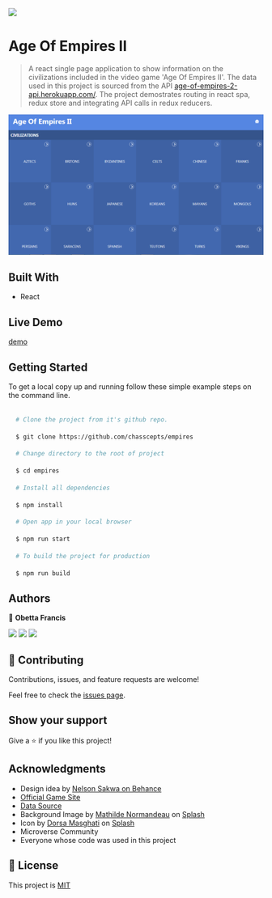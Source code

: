 ![](https://img.shields.io/badge/Microverse-blueviolet)

# Age Of Empires II

> A react single page application to show information on the civilizations included in the video game 'Age Of Empires II'. The data used in this project is sourced from the API [age-of-empires-2-api.herokuapp.com/](https://age-of-empires-2-api.herokuapp.com/docs/). The project demostrates routing in react spa, redux store and integrating API calls in redux reducers.

![screenshot](./app_screenshot.png)

## Built With

- React

## Live Demo

[demo](https://chass-empires.herokuapp.com/)

## Getting Started

To get a local copy up and running follow these simple example steps on the command line.

```bash

  # Clone the project from it's github repo.

  $ git clone https://github.com/chasscepts/empires

  # Change directory to the root of project

  $ cd empires

  # Install all dependencies

  $ npm install

  # Open app in your local browser

  $ npm run start

  # To build the project for production

  $ npm run build

```

## Authors

👤 **Obetta Francis**

[![](https://img.shields.io/badge/GitHub-100000?style=for-the-badge&logo=github&logoColor=white)](https://github.com/chasscepts) [![](https://img.shields.io/badge/Twitter-1DA1F2?style=for-the-badge&logo=twitter&logoColor=white)](https://twitter.com/chasscepts) [![](https://img.shields.io/badge/LinkedIn-0077B5?style=for-the-badge&logo=linkedin&logoColor=white)](https://www.linkedin.com/in/chasscepts/)

## 🤝 Contributing

Contributions, issues, and feature requests are welcome!

Feel free to check the [issues page](https://github.com/chasscepts/empires/issues).

## Show your support

Give a ⭐️ if you like this project!

## Acknowledgments
- Design idea by [Nelson Sakwa on Behance](https://www.behance.net/sakwadesignstudio)
- [Official Game Site](https://www.ageofempires.com/games/aoeiide/)
- [Data Source](https://age-of-empires-2-api.herokuapp.com/docs/)
- Background Image by [Mathilde Normandeau](https://unsplash.com/@mathildeeee?utm_source=unsplash&utm_medium=referral&utm_content=creditCopyText) on [Splash](https://unsplash.com/s/photos/blue?utm_source=unsplash&utm_medium=referral&utm_content=creditCopyText)
- Icon by [Dorsa Masghati](https://unsplash.com/@dorsamasghati?utm_source=unsplash&utm_medium=referral&utm_content=creditCopyText) on [Splash](https://unsplash.com/s/photos/blue?utm_source=unsplash&utm_medium=referral&utm_content=creditCopyText)
- Microverse Community
- Everyone whose code was used in this project

## 📝 License

This project is [MIT](./LICENSE)
